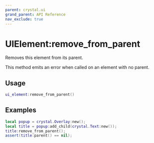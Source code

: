 ```yaml
---
parent: crystal.ui
grand_parent: API Reference
nav_exclude: true
---
```


# UIElement:remove_from_parent

Removes this element from its parent.

This method emits an error when called on an element with no parent.

## Usage

```lua
ui_element:remove_from_parent()
```

## Examples

```lua
local popup = crystal.Overlay:new();
local title = popup:add_child(crystal.Text:new());
title:remove_from_parent();
assert(title:parent() == nil);
```
